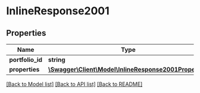 # InlineResponse2001

## Properties
Name | Type | Description | Notes
------------ | ------------- | ------------- | -------------
**portfolio_id** | **string** |  | [optional] 
**properties** | [**\Swagger\Client\Model\InlineResponse2001Properties**](InlineResponse2001Properties.md) |  | [optional] 

[[Back to Model list]](../../README.md#documentation-for-models) [[Back to API list]](../../README.md#documentation-for-api-endpoints) [[Back to README]](../../README.md)

